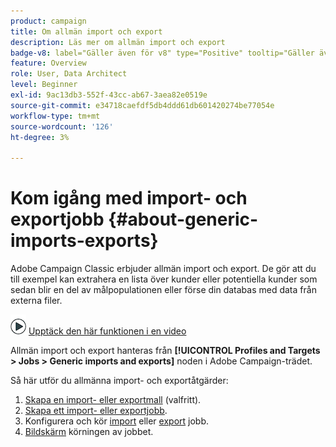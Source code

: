 ```yaml
---
product: campaign
title: Om allmän import och export
description: Läs mer om allmän import och export
badge-v8: label="Gäller även för v8" type="Positive" tooltip="Gäller även Campaign v8"
feature: Overview
role: User, Data Architect
level: Beginner
exl-id: 9ac13db3-552f-43cc-ab67-3aea82e0519e
source-git-commit: e34718caefdf5db4ddd61db601420274be77054e
workflow-type: tm+mt
source-wordcount: '126'
ht-degree: 3%

---
```


# Kom igång med import- och exportjobb {#about-generic-imports-exports}



Adobe Campaign Classic erbjuder allmän import och export. De gör att du till exempel kan extrahera en lista över kunder eller potentiella kunder som sedan blir en del av målpopulationen eller förse din databas med data från externa filer.

![](assets/do-not-localize/how-to-video.png) [Upptäck den här funktionen i en video](../../platform/using/exporting-and-importing-profiles.md#import-profiles-video)

Allmän import och export hanteras från **[!UICONTROL Profiles and Targets > Jobs > Generic imports and exports]** noden i Adobe Campaign-trädet.

Så här utför du allmänna import- och exportåtgärder:

1. [Skapa en import- eller exportmall](../../platform/using/creating-import-export-templates.md) (valfritt).
1. [Skapa ett import- eller exportjobb](../../platform/using/creating-import-export-jobs.md).
1. Konfigurera och kör [import](../../platform/using/executing-import-jobs.md) eller [export](../../platform/using/executing-export-jobs.md) jobb.
1. [Bildskärm](../../platform/using/monitoring-jobs-execution.md) körningen av jobbet.
